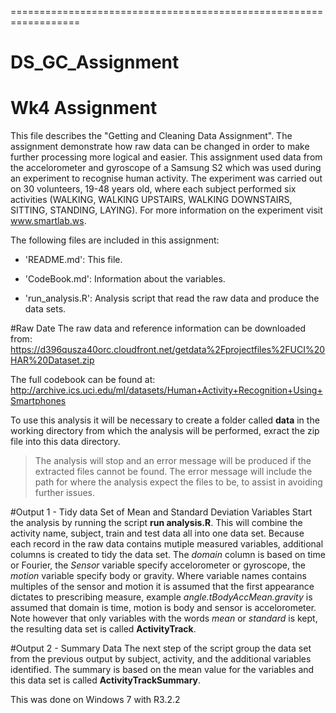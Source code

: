 
==================================================================
# DS_GC_Assignment
Wk4 Assignment
==================================================================

This file describes the "Getting and Cleaning Data Assignment". The assignment demonstrate how raw data can be changed in order to make further processing more logical and easier.  This assignment used data from the accelorometer and gyroscope of a Samsung S2 which was used during an experiment to recognise human activity. The experiment was carried out on 30 volunteers, 19-48 years old, where each subject performed six activities (WALKING, WALKING UPSTAIRS, WALKING DOWNSTAIRS, SITTING, STANDING, LAYING). For more information on the experiment visit www.smartlab.ws.

The following files are included in this assignment:

- 'README.md': This file.

- 'CodeBook.md': Information about the variables.

- 'run_analysis.R': Analysis script that read the raw data and produce the data sets.

#Raw Date
The raw data and reference information can be downloaded from:
https://d396qusza40orc.cloudfront.net/getdata%2Fprojectfiles%2FUCI%20HAR%20Dataset.zip

The full codebook can be found at: 
http://archive.ics.uci.edu/ml/datasets/Human+Activity+Recognition+Using+Smartphones

To use this analysis it will be necessary to create a folder called __data__ in the working directory from which the analysis will be performed, exract the zip file into this data directory.

>The analysis will stop and an error message will be produced if the extracted files cannot be found. The error message will include the path for where the analysis expect the files to be, to assist in avoiding further issues. 

#Output 1 - Tidy data Set of Mean and Standard Deviation Variables
Start the analysis by running the script __run analysis.R__. This will combine the activity name, subject, train and test data all into one data set. Because each record in the raw data contains mutiple measured variables, additional columns is created to tidy the data set. The _domain_ column is based on time or Fourier, the _Sensor_ variable specify accelorometer or gyroscope, the _motion_ variable specify body or gravity. Where variable names contains multiples of the sensor and motion it is assumed that the first appearance dictates to prescribing measure, example _angle.tBodyAccMean.gravity_ is assumed that domain is time, motion is body and sensor is accelorometer. Note however that only variables with the words _mean_ or _standard_ is kept, the resulting data set is called __ActivityTrack__.

#Output 2 - Summary Data
The next step of the script group the data set from the previous output by subject, activity, and the additional variables identified.  The summary is based on the mean value for the variables and this data set is called __ActivityTrackSummary__.

This was done on Windows 7 with R3.2.2
